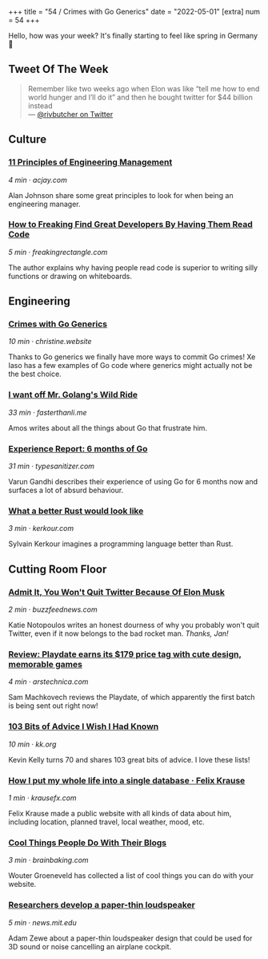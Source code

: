 +++
title = "54 / Crimes with Go Generics"
date = "2022-05-01"
[extra]
num = 54
+++

Hello, how was your week? It's finally starting to feel like spring in Germany 🌳

## Tweet Of The Week

> Remember like two weeks ago when Elon was like “tell me how to end world hunger and I’ll do it” and then he bought twitter for $44 billion instead  
> — [@rivbutcher on Twitter](https://twitter.com/rivbutcher/status/1518678344304275457)

## Culture

### [11 Principles of Engineering Management](https://acjay.com/2022/03/11/11-principles-of-engineering-management/)
_4 min · acjay.com_

Alan Johnson share some great principles to look for when being an engineering manager.

### [How to Freaking Find Great Developers By Having Them Read Code](https://freakingrectangle.com/2022/04/15/how-to-freaking-hire-great-developers/)
_5 min · freakingrectangle.com_

The author explains why having people read code is superior to writing silly functions or drawing on whiteboards.

## Engineering

### [Crimes with Go Generics](https://christine.website/blog/gonads-2022-04-24)
_10 min · christine.website_

Thanks to Go generics we finally have more ways to commit Go crimes! Xe Iaso has a few examples of Go code where generics might actually not be the best choice.

### [I want off Mr. Golang's Wild Ride](https://fasterthanli.me/articles/i-want-off-mr-golangs-wild-ride)
_33 min · fasterthanli.me_

Amos writes about all the things about Go that frustrate him.

### [Experience Report: 6 months of Go](https://typesanitizer.com/blog/go-experience-report.html)
_31 min · typesanitizer.com_

Varun Gandhi describes their experience of using Go for 6 months now and surfaces a lot of absurd behaviour.

### [What a better Rust would look like](https://kerkour.com/what-a-better-rust-would-look-like)
_3 min · kerkour.com_

Sylvain Kerkour imagines a programming language better than Rust.

## Cutting Room Floor

### [Admit It, You Won't Quit Twitter Because Of Elon Musk](https://www.buzzfeednews.com/article/katienotopoulos/elon-musk-twitter-quitting)
_2 min · buzzfeednews.com_

Katie Notopoulos writes an honest dourness of why you probably won't quit Twitter, even if it now belongs to the bad rocket man. _Thanks, Jan!_

### [Review: Playdate earns its $179 price tag with cute design, memorable games](https://arstechnica.com/gaming/2022/04/review-playdate-earns-its-179-price-tag-with-cute-design-memorable-games/)
_4 min · arstechnica.com_

Sam Machkovech reviews the Playdate, of which apparently the first batch is being sent out right now!

### [103 Bits of Advice I Wish I Had Known](https://kk.org/thetechnium/103-bits-of-advice-i-wish-i-had-known/)
_10 min · kk.org_

Kevin Kelly turns 70 and shares 103 great bits of advice. I love these lists!

### [How I put my whole life into a single database · Felix Krause](https://krausefx.com//blog/how-i-put-my-whole-life-into-a-single-database)
_1 min · krausefx.com_

Felix Krause made a public website with all kinds of data about him, including location, planned travel, local weather, mood, etc.

### [Cool Things People Do With Their Blogs](https://brainbaking.com/post/2022/04/cool-things-people-do-with-their-blogs/)
_3 min · brainbaking.com_

Wouter Groeneveld has collected a list of cool things you can do with your website.

### [Researchers develop a paper-thin loudspeaker](https://news.mit.edu/2022/low-power-thin-loudspeaker-0426)
_5 min · news.mit.edu_

Adam Zewe about a paper-thin loudspeaker design that could be used for 3D sound or noise cancelling an airplane cockpit.

